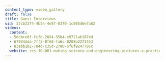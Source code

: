 ```yaml
---
content_type: video_gallery
draft: false
title: Guest Interviews
uid: 32cb2374-4b34-4e87-8370-1c085d6e7a62
videos:
  content:
  - 5debce8f-fcfd-2884-95b4-e9721ab1674d
  - 67934dda-7ff3-0f68-fa6c-0208b2273453
  - 83ebb1b2-784d-c35d-2780-6f6f9247706c
  website: res-10-001-making-science-and-engineering-pictures-a-practical-guide-to-presenting-your-work-spring-2016
---
```

